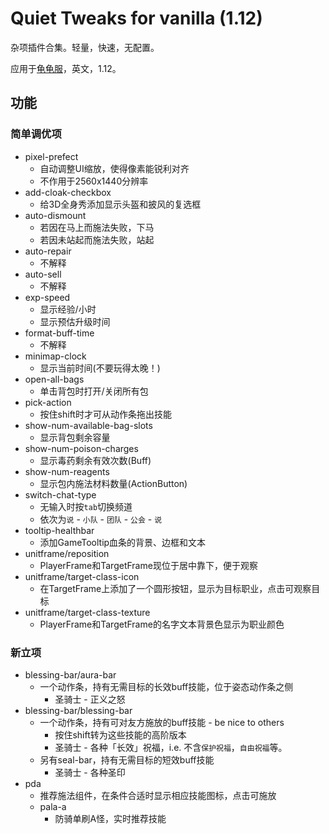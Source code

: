 # Quiet Tweaks for vanilla (1.12)

杂项插件合集。轻量，快速，无配置。

应用于[龟龟服](https://turtle-wow.org/)，英文，1.12。

## 功能

### 简单调优项

- pixel-prefect
    - 自动调整UI缩放，使得像素能锐利对齐
    - 不作用于2560x1440分辨率
- add-cloak-checkbox
    - 给3D全身秀添加显示头盔和披风的复选框
- auto-dismount
    - 若因在马上而施法失败，下马
    - 若因未站起而施法失败，站起
- auto-repair
    - 不解释
- auto-sell
    - 不解释
- exp-speed
    - 显示经验/小时
    - 显示预估升级时间
- format-buff-time
    - 不解释
- minimap-clock
    - 显示当前时间(不要玩得太晚！)
- open-all-bags
    - 单击背包时打开/关闭所有包
- pick-action
    - 按住shift时才可从动作条拖出技能
- show-num-available-bag-slots
    - 显示背包剩余容量
- show-num-poison-charges
    - 显示毒药剩余有效次数(Buff)
- show-num-reagents
    - 显示包内施法材料数量(ActionButton)
- switch-chat-type
    - 无输入时按`tab`切换频道
    - 依次为`说` - `小队` - `团队` - `公会` - `说`
- tooltip-healthbar
    - 添加GameTooltip血条的背景、边框和文本
- unitframe/reposition
    - PlayerFrame和TargetFrame现位于居中靠下，便于观察
- unitframe/target-class-icon
    - 在TargetFrame上添加了一个圆形按钮，显示为目标职业，点击可观察目标
- unitframe/target-class-texture
    - PlayerFrame和TargetFrame的名字文本背景色显示为职业颜色

### 新立项

- blessing-bar/aura-bar
    - 一个动作条，持有无需目标的长效buff技能，位于姿态动作条之侧
        - 圣骑士 - 正义之怒
- blessing-bar/blessing-bar
    - 一个动作条，持有可对友方施放的buff技能 - be nice to others
        - 按住shift转为这些技能的高阶版本
        - 圣骑士 - 各种「长效」祝福，i.e. 不含`保护祝福`，`自由祝福`等。
    - 另有seal-bar，持有无需目标的短效buff技能
        - 圣骑士 - 各种圣印
- pda
    - 推荐施法组件，在条件合适时显示相应技能图标，点击可施放
    - pala-a
        - 防骑单刷A怪，实时推荐技能
